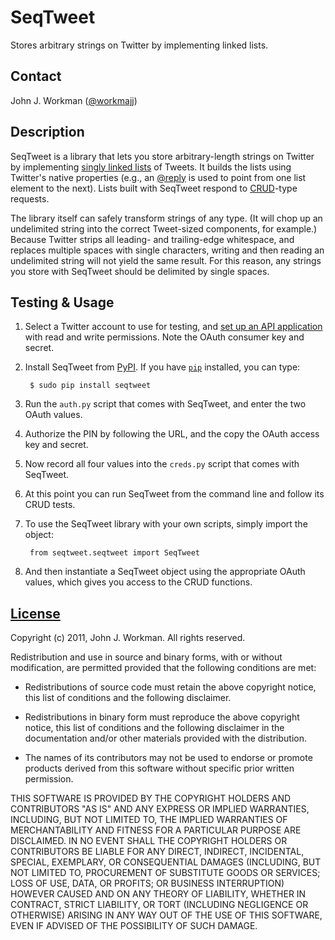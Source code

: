 SeqTweet
========

Stores arbitrary strings on Twitter by implementing linked lists.

Contact
-------

John J. Workman ([@workmajj](https://twitter.com/workmajj))

Description
-----------

SeqTweet is a library that lets you store arbitrary-length strings on Twitter by implementing [singly linked lists](http://en.wikipedia.org/wiki/Linked_list#Singly.2C_doubly.2C_and_multiply_linked_lists) of Tweets. It builds the lists using Twitter's native properties (e.g., an [@reply](https://support.twitter.com/entries/14023-what-are-replies-and-mentions) is used to point from one list element to the next). Lists built with SeqTweet respond to [CRUD](http://en.wikipedia.org/wiki/Create,_read,_update_and_delete)-type requests.

The library itself can safely transform strings of any type. (It will chop up an undelimited string into the correct Tweet-sized components, for example.) Because Twitter strips all leading- and trailing-edge whitespace, and replaces multiple spaces with single characters, writing and then reading an undelimited string will not yield the same result. For this reason, any strings you store with SeqTweet should be delimited by single spaces.

Testing & Usage
---------------

1. Select a Twitter account to use for testing, and [set up an API application](https://dev.twitter.com/apps) with read and write permissions. Note the OAuth consumer key and secret.

2. Install SeqTweet from [PyPI](http://pypi.python.org/pypi/SeqTweet). If you have [```pip```](http://guide.python-distribute.org/installation.html) installed, you can type:

        $ sudo pip install seqtweet

3. Run the ```auth.py``` script that comes with SeqTweet, and enter the two OAuth values.

4. Authorize the PIN by following the URL, and the copy the OAuth access key and secret.

5. Now record all four values into the ```creds.py``` script that comes with SeqTweet.

6. At this point you can run SeqTweet from the command line and follow its CRUD tests.

7. To use the SeqTweet library with your own scripts, simply import the object:

        from seqtweet.seqtweet import SeqTweet

8. And then instantiate a SeqTweet object using the appropriate OAuth values, which gives you access to the CRUD functions.

[License](http://en.wikipedia.org/wiki/BSD_licenses#3-clause_license_.28.22New_BSD_License.22_or_.22Modified_BSD_License.22.29)
-------

Copyright (c) 2011, John J. Workman. All rights reserved.

Redistribution and use in source and binary forms, with or without modification, are permitted provided that the following conditions are met:

* Redistributions of source code must retain the above copyright notice, this list of conditions and the following disclaimer.

* Redistributions in binary form must reproduce the above copyright notice, this list of conditions and the following disclaimer in the documentation and/or other materials provided with the distribution.

* The names of its contributors may not be used to endorse or promote products derived from this software without specific prior written permission.

THIS SOFTWARE IS PROVIDED BY THE COPYRIGHT HOLDERS AND CONTRIBUTORS "AS IS" AND ANY EXPRESS OR IMPLIED WARRANTIES, INCLUDING, BUT NOT LIMITED TO, THE IMPLIED WARRANTIES OF MERCHANTABILITY AND FITNESS FOR A PARTICULAR PURPOSE ARE DISCLAIMED. IN NO EVENT SHALL THE COPYRIGHT HOLDERS OR CONTRIBUTORS BE LIABLE FOR ANY DIRECT, INDIRECT, INCIDENTAL, SPECIAL, EXEMPLARY, OR CONSEQUENTIAL DAMAGES (INCLUDING, BUT NOT LIMITED TO, PROCUREMENT OF SUBSTITUTE GOODS OR SERVICES; LOSS OF USE, DATA, OR PROFITS; OR BUSINESS INTERRUPTION) HOWEVER CAUSED AND ON ANY THEORY OF LIABILITY, WHETHER IN CONTRACT, STRICT LIABILITY, OR TORT (INCLUDING NEGLIGENCE OR OTHERWISE) ARISING IN ANY WAY OUT OF THE USE OF THIS SOFTWARE, EVEN IF ADVISED OF THE POSSIBILITY OF SUCH DAMAGE.
